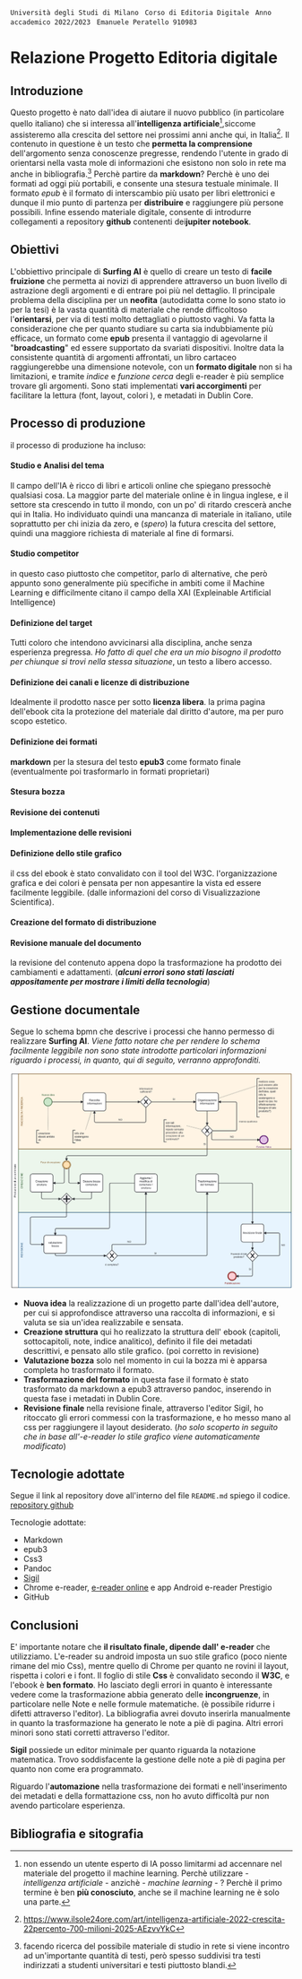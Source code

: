 ﻿  
`` Università degli Studi di Milano ``
`` Corso di Editoria Digitale`` 
`` Anno accademico 2022/2023``
`` Emanuele Peratello 910983`` 

# Relazione Progetto Editoria digitale 
## Introduzione
Questo progetto è nato dall'idea di aiutare il nuovo pubblico (in particolare quello italiano) che si interessa all'**intelligenza artificiale**[^1],siccome assisteremo alla crescita del settore nei prossimi anni anche qui, in Italia[^2].
Il contenuto in questione è un testo che **permetta la comprensione** dell'argomento senza conoscenze pregresse, rendendo l'utente in grado di orientarsi nella vasta mole di informazioni che esistono non solo in rete ma anche in bibliografia.[^3]
Perchè partire da **markdown**? Perchè è uno dei formati ad oggi più portabili, e consente una stesura testuale minimale.
Il formato *epub* è il formato di interscambio più usato per libri elettronici e dunque il mio punto di partenza per **distribuire** e raggiungere più persone possibili. 
Infine essendo materiale digitale, consente di introdurre collegamenti a repository **github** contenenti dei**jupiter notebook**.

## Obiettivi 
L'obbiettivo principale di **Surfing AI** è quello di creare un testo di **facile fruizione** che permetta ai novizi di apprendere attraverso un buon livello di astrazione degli argomenti e di entrare poi più nel dettaglio. Il principale problema della disciplina per un **neofita** (autodidatta come lo sono stato io per la tesi) è la vasta quantità di materiale che rende difficoltoso l'**orientarsi**, per via di testi molto dettagliati o piuttosto vaghi. 
Va fatta la considerazione che per quanto studiare su carta sia indubbiamente più efficace, un formato come **epub** presenta il vantaggio di agevolarne il "**broadcasting**" ed essere supportato da svariati dispositivi. 
Inoltre data la consistente quantità di argomenti affrontati, un libro cartaceo raggiungerebbe una dimensione notevole, con un **formato digitale** non si ha limitazioni, e tramite *indice* e *funzione cerca* degli e-reader è più semplice trovare gli argomenti.
Sono stati implementati **vari accorgimenti** per facilitare la lettura (font, layout, colori ), e metadati in Dublin Core.  
## Processo di produzione
il processo di produzione ha incluso:
#### Studio e Analisi del tema
Il campo dell'IA è ricco di libri e articoli online che spiegano pressochè qualsiasi cosa. La maggior parte del materiale online è in lingua inglese, e il settore sta crescendo in tutto il mondo, con un po' di ritardo crescerà anche qui in Italia.
Ho individuato quindi una mancanza di materiale in italiano, utile soprattutto per chi inizia da zero, e (*spero*) la futura crescita del settore, quindi una maggiore richiesta di materiale al fine di formarsi. 
#### Studio competitor 
in questo caso piuttosto che competitor, parlo di alternative, che però appunto sono generalmente più specifiche in ambiti come il Machine Learning e difficilmente citano il campo della XAI (Expleinable Artificial Intelligence)
#### Definizione del target 
Tutti coloro che intendono avvicinarsi alla disciplina, anche senza esperienza pregressa. *Ho fatto di quel che era un mio bisogno il prodotto per chiunque si trovi nella stessa situazione*, un testo a libero accesso.
#### Definizione dei canali e licenze di distribuzione
Idealmente il prodotto nasce per sotto **licenza libera**. la prima pagina dell'ebook cita la protezione del materiale dal diritto d'autore, ma per puro scopo estetico. 
#### Definizione dei formati
**markdown** per la stesura del testo
**epub3**  come formato finale (eventualmente poi trasformarlo in formati proprietari)
#### Stesura bozza
#### Revisione dei contenuti

#### Implementazione delle revisioni 

#### Definizione dello stile grafico
il css del ebook è stato convalidato con il tool del W3C. l'organizzazione grafica e dei colori è pensata per non appesantire la vista ed essere facilmente leggibile. (dalle informazioni del corso di Visualizzazione Scientifica).
#### Creazione del formato di distribuzione
#### Revisione manuale del documento
la revisione del contenuto appena dopo la trasformazione ha prodotto dei cambiamenti e adattamenti. (***alcuni errori sono stati lasciati appositamente per mostrare i limiti della tecnologia***)

## Gestione documentale
Segue lo schema bpmn che descrive i processi che hanno permesso di realizzare **Surfing AI**. *Viene fatto notare che per rendere lo schema facilmente leggibile non sono state introdotte particolari informazioni riguardo i processi, in quanto, qui di seguito, verranno approfonditi.*

![ ](immagini/schema_bpmn.svg)
- **Nuova idea**
la realizzazione di un progetto parte dall'idea dell'autore, per cui si approfondisce attraverso una raccolta di informazioni, e si valuta se sia un'idea realizzabile e sensata.
- **Creazione struttura**
qui ho realizzato la struttura dell' ebook (capitoli, sottocapitoli, note, indice analitico), definito il file dei metadati descrittivi, e pensato allo stile grafico. (poi corretto in revisione)
- **Valutazione bozza** 
solo nel momento in cui la bozza mi è apparsa completa ho trasformato il formato.
 - **Trasformazione del formato**
 in questa fase il formato è stato trasformato da markdown a epub3 attraverso pandoc, inserendo in questa fase i metadati in Dublin Core.
 - **Revisione finale**
nella revisione finale, attraverso l'editor Sigil, ho ritoccato gli errori commessi con la trasformazione, e ho messo mano al css per raggiungere il layout desiderato. 
(*ho solo scoperto in seguito che in base all'-e-reader lo stile grafico viene automaticamente modificato*)

## Tecnologie adottate
Segue il link al repository dove all'interno del file `README.md` spiego il codice.
[repository github](https://github.com/EmaThatBoi/Progetto-Editoria-Digitale)

Tecnologie adottate: 
- Markdown
- epub3
- Css3
- Pandoc
- [Sigil](https://sigil-ebook.com/sigil/download/)
- Chrome e-reader, [e-reader online](https://epub-reader.online/) e app Android e-reader Prestigio
- GitHub

## Conclusioni
E' importante notare che **il risultato finale, dipende dall' e-reader** che utilizziamo. L'e-reader su android imposta un suo stile grafico (poco niente rimane del mio Css), mentre quello di Chrome per quanto ne rovini il layout, rispetta i colori e i font. 
Il foglio di stile **Css** è convalidato secondo il **W3C**, e l'ebook è **ben formato**.
Ho lasciato degli errori in quanto è interessante vedere come la trasformazione abbia generato delle **incongruenze**, in particolare nelle Note e nelle formule matematiche. (è possibile ridurre i difetti attraverso l'editor).
La bibliografia avrei dovuto inserirla manualmente in quanto la trasformazione ha generato le note a piè di pagina. 
Altri errori minori sono stati corretti attraverso l'editor.

**Sigil** possiede un editor minimale per quanto riguarda la notazione matematica. 
Trovo soddisfacente la gestione delle note a piè di pagina per quanto non come era programmato. 

Riguardo l'**automazione** nella trasformazione dei formati e nell'inserimento dei metadati e della formattazione css, non ho avuto difficoltà pur non avendo particolare esperienza.

## Bibliografia e sitografia
[^1]: non essendo un utente esperto di IA posso limitarmi ad accennare nel materiale del progetto il machine learning. 
Perchè utilizzare - *intelligenza artificiale* - anzichè  - *machine learning* - ? Perchè il primo termine è ben **più conosciuto**, anche se il machine learning ne è solo una parte. 
[^2]:https://www.ilsole24ore.com/art/intelligenza-artificiale-2022-crescita-22percento-700-milioni-2025-AEzvvYkC
[^3]:facendo ricerca del possibile materiale di studio in rete si viene incontro ad un'importante quantità di testi, però spesso suddivisi tra testi indirizzati a studenti universitari e testi piuttosto blandi.



